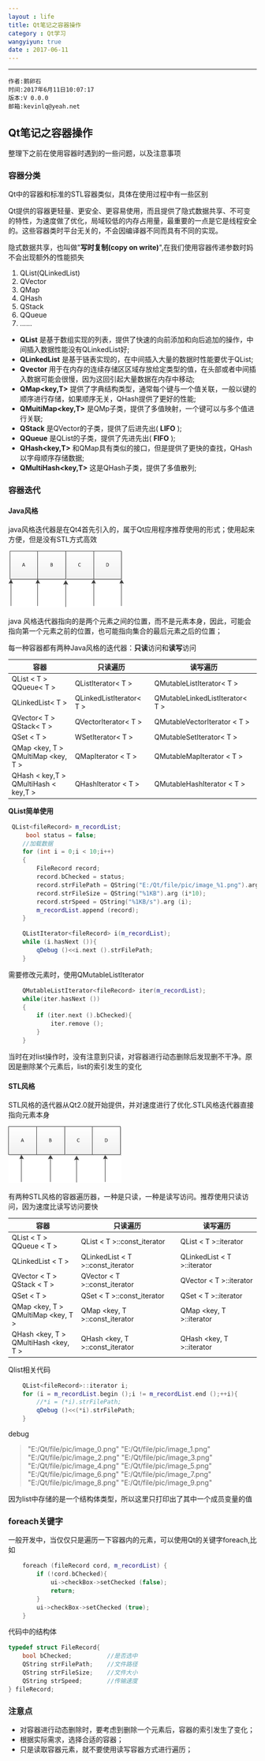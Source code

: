 ```yaml
---
layout : life
title: Qt笔记之容器操作
category : Qt学习
wangyiyun: true
date : 2017-06-11
---
```


******

    作者:鹅卵石
    时间:2017年6月11日10:07:17
    版本:V 0.0.0
    邮箱:kevinlq@yeah.net

<!-- more -->

## Qt笔记之容器操作
整理下之前在使用容器时遇到的一些问题，以及注意事项

### 容器分类
Qt中的容器和标准的STL容器类似，具体在使用过程中有一些区别

Qt提供的容器更轻量、更安全、更容易使用，而且提供了隐式数据共享、不可变的特性，为速度做了优化，局域较低的内存占用量，最重要的一点是它是线程安全的。这些容器类时平台无关的，不会因编译器不同而具有不同的实现。

隐式数据共享，也叫做"**写时复制(copy on write)**",在我们使用容器传递参数时妈不会出现额外的性能损失



1. QList(QLinkedList)
2. QVector
3. QMap
4. QHash
5. QStack
6. QQueue
7. ……


* **QList<T>** 是基于数组实现的列表，提供了快速的向前添加和向后追加的操作，中间插入数据性能没有QLinkedList好;
* **QLinkedList<T>** 是基于链表实现的，在中间插入大量的数据时性能要优于QList;
* **Qvector** 用于在内存的连续存储区区域存放给定类型的值，在头部或者中间插入数据可能会很慢，因为这回引起大量数据在内存中移动;
* **QMap<key,T>** 提供了字典结构类型，通常每个键与一个值关联，一般以键的顺序进行存储，如果顺序无关，QHash提供了更好的性能;
* **QMuitiMap<key,T>** 是QMp子类，提供了多值映射，一个键可以与多个值进行关联;
* **QStack<T>** 是QVector的子类，提供了后进先出( **LIFO** );
* **QQueue<T>** 是QList的子类，提供了先进先出( **FIFO** );
* **QHash<key,T>** 和QMap具有类似的接口，但是提供了更快的查找，QHash以字母顺序存储数据;
* **QMultiHash<key,T>** 这是QHash子类，提供了多值散列;


### 容器迭代

#### Java风格

java风格迭代器是在Qt4首先引入的，属于Qt应用程序推荐使用的形式；使用起来方便，但是没有STL方式高效

![java风格迭代器](/res/img/blog/Qt学习/container_java.png)

java 风格迭代器指向的是两个元素之间的位置，而不是元素本身，因此，可能会指向第一个元素之前的位置，也可能指向集合的最后元素之后的位置；

每一种容器都有两种Java风格的迭代器：**只读**访问和**读写**访问

|容器 | 只读遍历 | 读写遍历|
|---|---|---|
|QList  &lt; T &gt; <br>QQueue&lt; T &gt; |QListIterator&lt; T &gt; | QMutableListIterator&lt; T &gt; |
|QLinkedList&lt; T &gt;|QLinkedListIterator&lt; T &gt;|QMutableLinkedListIterator&lt; T &gt;|
QVector&lt; T &gt;<br>QStack&lt; T &gt; |QVectorIterator&lt; T &gt; |QMutableVectorIterator &lt; T &gt;|
|QSet &lt; T &gt; |WSetIterator&lt; T &gt; |QMutableSetIterator&lt; T &gt;|
|QMap &lt;key, T &gt;<br>QMultiMap &lt;key, T &gt; |QMapIterator &lt; T &gt;| QMutableMapIterator &lt; T &gt;|
|QHash &lt; key,T &gt;<br> QMultiHash &lt; key,T &gt; |QHashIterator &lt; T &gt;| QMutableHashIterator &lt; T &gt;|

**QList简单使用**
```C++
 QList<fileRecord> m_recordList;
     bool status = false;
    //加载数据
    for (int i = 0;i < 10;i++)
    {
        FileRecord record;
        record.bChecked = status;
        record.strFilePath = QString("E:/Qt/file/pic/image_%1.png").arg(i);
        record.strFileSize = QString("%1KB").arg (i*10);
        record.strSpeed = QString("%1KB/s").arg (i);
        m_recordList.append (record);
    }
```

```C++
    QListIterator<fileRecord> i(m_recordList);
    while (i.hasNext ()){
        qDebug ()<<i.next ().strFilePath;
    }
```

需要修改元素时，使用QMutableListIterator
```C++
    QMutableListIterator<fileRecord> iter(m_recordList);
    while(iter.hasNext ())
    {
        if (iter.next ().bChecked){
            iter.remove ();
        }
    }
```
当时在对list操作时，没有注意到只读，对容器进行动态删除后发现删不干净。原因是删除某个元素后，list的索引发生的变化

#### STL风格

STL风格的迭代器从Qt2.0就开始提供，并对速度进行了优化.STL风格迭代器直接指向元素本身

![STL风格迭代器](/res/img/blog/Qt学习/container_stl.png)


有两种STL风格的容器遍历器，一种是只读，一种是读写访问。推荐使用只读访问，因为速度比读写访问要快

|容器 | 只读遍历 | 读写遍历|
|---|---|---|
|QList &lt; T &gt;<br>QQueue &lt; T &gt;|QList &lt; T &gt;::const_iterator |QList &lt; T &gt;::iterator |
|QLinkedList &lt; T &gt; |QLinkedList &lt; T &gt;::const_iterator |QLinkedList &lt; T &gt;::iterator |
|QVector &lt; T &gt;<br>QStack &lt; T &gt; |QVector &lt; T &gt;::const_iterator |QVector &lt; T &gt;::iterator|
|QSet &lt; T &gt; |QSet &lt; T &gt;::const_iterator |QSet &lt; T &gt;::iterator |
|QMap &lt;key, T &gt;<br>QMultiMap &lt;key, T &gt;|QMap &lt;key, T &gt;::const_iterator |QMap &lt;key, T &gt;::iterator|
|QHash &lt;key, T &gt;<br>QMultiHash &lt;key, T &gt; | QHash &lt;key, T &gt;::const_iterator |QHash &lt;key, T &gt;::iterator|

Qlist相关代码
```C++
    QList<fileRecord>::iterator i;
    for (i = m_recordList.begin ();i != m_recordList.end ();++i){
        //*i = (*i).strFilePath;
        qDebug ()<<(*i).strFilePath;
    }
```

debug

>"E:/Qt/file/pic/image_0.png" 
"E:/Qt/file/pic/image_1.png" 
"E:/Qt/file/pic/image_2.png" 
"E:/Qt/file/pic/image_3.png" 
"E:/Qt/file/pic/image_4.png" 
"E:/Qt/file/pic/image_5.png" 
"E:/Qt/file/pic/image_6.png" 
"E:/Qt/file/pic/image_7.png" 
"E:/Qt/file/pic/image_8.png" 
"E:/Qt/file/pic/image_9.png"

因为list中存储的是一个结构体类型，所以这里只打印出了其中一个成员变量的值

### foreach关键字

一般开发中，当仅仅只是遍历一下容器内的元素，可以使用Qt的关键字foreach,比如
```C++
    foreach (fileRecord cord, m_recordList) {
        if (!cord.bChecked){
            ui->checkBox->setChecked (false);
            return;
        }
        ui->checkBox->setChecked (true);
    }
```

代码中的结构体
```C++
typedef struct FileRecord{
    bool bChecked;          //是否选中
    QString strFilePath;    //文件路径
    QString strFileSize;    //文件大小
    QString strSpeed;       //传输速度
} fileRecord;
```

### 注意点
* 对容器进行动态删除时，要考虑到删除一个元素后，容器的索引发生了变化；
* 根据实际需求，选择合适的容器；
* 只是读取容器元素，就不要使用读写容器方式进行遍历；
